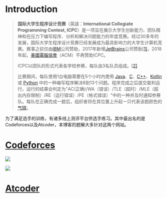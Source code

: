 # Introduction

> **国际大学生程序设计竞赛**（英語：**International Collegiate Programming Contest, ICPC**）是一项旨在展示大学生创新能力、团队精神和在压力下编写程序、分析和解决问题能力的年度竞赛。经过30多年的发展，国际大学生程序设计竞赛已经发展成为最具影响力的大学生计算机竞赛。赛事之前仅由[IBM](https://zh.wikipedia.org/wiki/IBM)公司赞助，2017年新增[JetBrains](https://zh.wikipedia.org/wiki/JetBrains)公司赞助[[1\]](https://zh.wikipedia.org/wiki/国际大学生程序设计竞赛#cite_note-1)，2018年起，[美國電腦協會](https://zh.wikipedia.org/wiki/美国计算机协会)（ACM）不再赞助ICPC。
>
> ICPC以团队的形式代表各学校参赛，每队由3名队员组成。[[2\]](https://zh.wikipedia.org/zh-cn/国际大学生程序设计竞赛#cite_note-2)
>
> 比赛期间，每队使用1台电脑需要在5个小时内使用 [Java](https://zh.wikipedia.org/wiki/Java语言)、[C](https://zh.wikipedia.org/wiki/C语言)、[C++](https://zh.wikipedia.org/wiki/C%2B%2B)、[Kotlin](https://zh.wikipedia.org/wiki/Kotlin) 或 [Python](https://zh.wikipedia.org/wiki/Python) 中的一种编写程序解决8到13个问题。程序完成之后提交裁判运行，运行的结果会判定为"AC(正确)/WA（错误）/TLE（超时）/MLE（超出内存限制）/RE（运行错误）/PE（格式错误）"中的一种并及时通知参赛队。每队在正确完成一题后，组织者将在其位置上升起一只代表该题颜色的[气球](https://zh.wikipedia.org/wiki/气球)。

为了满足选手的训练，有诸多线上测评平台供选手练习。其中最出名的是Codeforces以及Atcoder，本博客的题解大多针对这两个网站。

# [Codeforces](https://acm.inzamz.top/codeforces/)


![](http://cfrating.ihcr.top/?user=Misaka_No%2E19614)

![](http://cfrating.ihcr.top/?user=Inzam_Z)

# [Atcoder](https://acm.inzamz.top/atcoder/)



